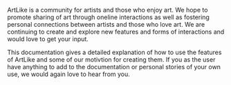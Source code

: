 ArtLike is a community for artists and those who enjoy art.  We hope to promote sharing of art through oneline interactions as well as fostering personal connections between artists and those who love art.  We are continuing to create and explore new features and forms of interactions and would love to get your input.

This documentation gives a detailed explanation of how to use the features of ArtLike and some of our motivtion for creating them.  If you as the user have anything to add to the documentation or personal stories of your own use, we would again love to hear from you.